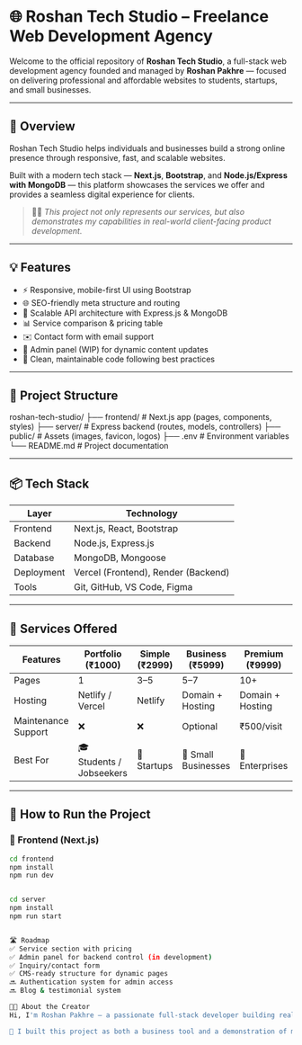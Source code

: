 # 🌐 Roshan Tech Studio – Freelance Web Development Agency

Welcome to the official repository of **Roshan Tech Studio**, a full-stack web development agency founded and managed by **Roshan Pakhre** — focused on delivering professional and affordable websites to students, startups, and small businesses.

---

## 🚀 Overview

Roshan Tech Studio helps individuals and businesses build a strong online presence through responsive, fast, and scalable websites.

Built with a modern tech stack — **Next.js**, **Bootstrap**, and **Node.js/Express with MongoDB** — this platform showcases the services we offer and provides a seamless digital experience for clients.

> 👨‍💻 *This project not only represents our services, but also demonstrates my capabilities in real-world client-facing product development.*

---

## 💡 Features

- ⚡ Responsive, mobile-first UI using Bootstrap
- 🌐 SEO-friendly meta structure and routing
- 🔐 Scalable API architecture with Express.js & MongoDB
- 📊 Service comparison & pricing table
- ✉️ Contact form with email support
- 🔧 Admin panel (WIP) for dynamic content updates
- 🧠 Clean, maintainable code following best practices

---

## 🧭 Project Structure

roshan-tech-studio/
├── frontend/ # Next.js app (pages, components, styles)
├── server/ # Express backend (routes, models, controllers)
├── public/ # Assets (images, favicon, logos)
├── .env # Environment variables
└── README.md # Project documentation


---

## 📦 Tech Stack

| Layer        | Technology                        |
|--------------|------------------------------------|
| Frontend     | Next.js, React, Bootstrap          |
| Backend      | Node.js, Express.js                |
| Database     | MongoDB, Mongoose                  |
| Deployment   | Vercel (Frontend), Render (Backend)|
| Tools        | Git, GitHub, VS Code, Figma        |

---

## 💼 Services Offered

| Features             | Portfolio (₹1000)       | Simple (₹2999)         | Business (₹5999)        | Premium (₹9999)          |
|----------------------|--------------------------|--------------------------|--------------------------|---------------------------|
| Pages                | 1                        | 3–5                      | 5–7                      | 10+                        |
| Hosting              | Netlify / Vercel         | Netlify                  | Domain + Hosting         | Domain + Hosting          |
| Maintenance Support  | ❌                       | ❌                       | Optional                 | ₹500/visit                |
| Best For             | 🎓 Students / Jobseekers | 🏪 Startups              | 🚀 Small Businesses       | 🏢 Enterprises             |

---

## 🔧 How to Run the Project

### 🔹 Frontend (Next.js)
```bash
cd frontend
npm install
npm run dev


cd server
npm install
npm run start


🛣️ Roadmap
✅ Service section with pricing
✅ Admin panel for backend control (in development)
✅ Inquiry/contact form
✅ CMS-ready structure for dynamic pages
🔜 Authentication system for admin access
🔜 Blog & testimonial system

👨‍💼 About the Creator
Hi, I'm Roshan Pakhre — a passionate full-stack developer building real-world solutions through clean design and solid backend structure. I created Roshan Tech Studio to support students and entrepreneurs in launching their digital presence without high agency costs.

🎯 I built this project as both a business tool and a demonstration of my frontend + backend skills

